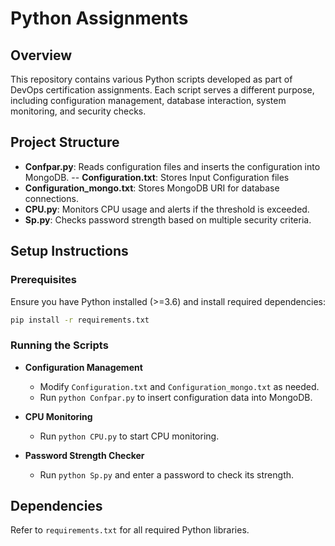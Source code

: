 # Python Assignments

## Overview
This repository contains various Python scripts developed as part of DevOps certification assignments. Each script serves a different purpose, including configuration management, database interaction, system monitoring, and security checks.

## Project Structure

- **Confpar.py**: Reads configuration files and inserts the configuration into MongoDB.
-- **Configuration.txt**: Stores Input Configuration files
- **Configuration_mongo.txt**: Stores MongoDB URI for database connections.
- **CPU.py**: Monitors CPU usage and alerts if the threshold is exceeded.
- **Sp.py**: Checks password strength based on multiple security criteria.

## Setup Instructions

### Prerequisites
Ensure you have Python installed (>=3.6) and install required dependencies:

```sh
pip install -r requirements.txt
```

### Running the Scripts
- **Configuration Management**
  - Modify `Configuration.txt` and `Configuration_mongo.txt` as needed.
  - Run `python Confpar.py` to insert configuration data into MongoDB.

- **CPU Monitoring**
  - Run `python CPU.py` to start CPU monitoring.
  
- **Password Strength Checker**
  - Run `python Sp.py` and enter a password to check its strength.

## Dependencies
Refer to `requirements.txt` for all required Python libraries.

